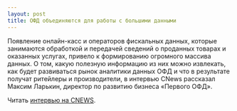 ```yaml
---
layout: post
title: ОФД объединяются для работы с большими данными
---
```


Появление онлайн-касс и операторов фискальных данных, которые занимаются обработкой и передачей сведений о проданных товарах и оказанных услугах, привело к формированию огромного массива данных. О том, какую полезную информацию из них можно извлекать, как будет развиваться рынок аналитики данных ОФД и что в результате получат ритейлеры и производители, в интервью CNews рассказал Максим Ларькин, директор по развитию бизнеса «Первого ОФД».

Читать [интервью на CNEWS](https://www.cnews.ru/articles/2019-03-29_ofd_obedinyayutsya_dlya_raboty_s_bolshimi_dannymi).
